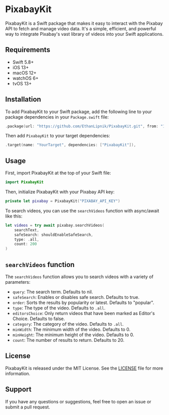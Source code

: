 
# PixabayKit

PixabayKit is a Swift package that makes it easy to interact with the Pixabay API to fetch and manage video data. It's a simple, efficient, and powerful way to integrate Pixabay's vast library of videos into your Swift applications.

## Requirements

- Swift 5.8+
- iOS 13+
- macOS 12+
- watchOS 6+
- tvOS 13+

## Installation

To add PixabayKit to your Swift package, add the following line to your package dependencies in your `Package.swift` file:

```swift
.package(url: "https://github.com/EthanLipnik/PixabayKit.git", from: "1.0.0")
```

Then add `PixabayKit` to your target dependencies:

```swift
.target(name: "YourTarget", dependencies: ["PixabayKit"]),
```

## Usage

First, import PixabayKit at the top of your Swift file:

```swift
import PixabayKit
```

Then, initialize PixabayKit with your Pixabay API key:

```swift
private let pixabay = PixabayKit("PIXABAY_API_KEY")
```

To search videos, you can use the `searchVideos` function with async/await like this:

```swift
let videos = try await pixabay.searchVideos(
    searchText,
    safeSearch: shouldEnableSafeSearch,
    type: .all,
    count: 200
)
```

## `searchVideos` function

The `searchVideos` function allows you to search videos with a variety of parameters:

- `query`: The search term. Defaults to nil.
- `safeSearch`: Enables or disables safe search. Defaults to true.
- `order`: Sorts the results by popularity or latest. Defaults to "popular".
- `type`: The type of the video. Defaults to `.all`.
- `editorsChoice`: Only return videos that have been marked as Editor's Choice. Defaults to false.
- `category`: The category of the video. Defaults to `.all`.
- `minWidth`: The minimum width of the video. Defaults to 0.
- `minHeight`: The minimum height of the video. Defaults to 0.
- `count`: The number of results to return. Defaults to 20.

## License

PixabayKit is released under the MIT License. See the [LICENSE](LICENSE.md) file for more information.

## Support

If you have any questions or suggestions, feel free to open an issue or submit a pull request.
